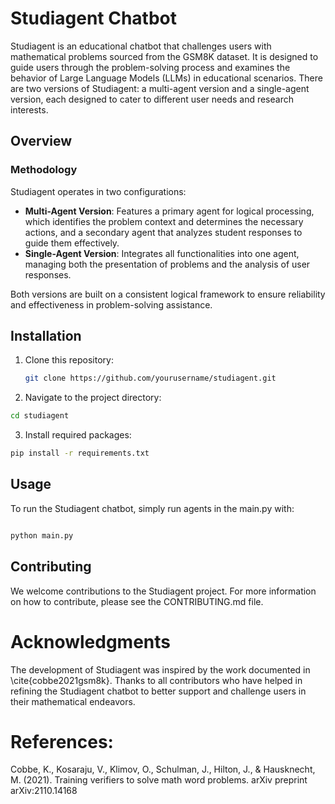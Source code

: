 # Studiagent Chatbot

Studiagent is an educational chatbot that challenges users with mathematical problems sourced from the GSM8K dataset. It is designed to guide users through the problem-solving process and examines the behavior of Large Language Models (LLMs) in educational scenarios. There are two versions of Studiagent: a multi-agent version and a single-agent version, each designed to cater to different user needs and research interests.

## Overview

### Methodology

Studiagent operates in two configurations:
- **Multi-Agent Version**: Features a primary agent for logical processing, which identifies the problem context and determines the necessary actions, and a secondary agent that analyzes student responses to guide them effectively.
- **Single-Agent Version**: Integrates all functionalities into one agent, managing both the presentation of problems and the analysis of user responses.

Both versions are built on a consistent logical framework to ensure reliability and effectiveness in problem-solving assistance.


## Installation

1. Clone this repository:
   ```bash
   git clone https://github.com/yourusername/studiagent.git

2. Navigate to the project directory:
  ```bash
  cd studiagent
  ```
3. Install required packages:
  ```bash
  pip install -r requirements.txt
  ```
## Usage
To run the Studiagent chatbot, simply run agents in the main.py with:
```bash

python main.py
```
## Contributing
We welcome contributions to the Studiagent project. For more information on how to contribute, please see the CONTRIBUTING.md file.


# Acknowledgments
The development of Studiagent was inspired by the work documented in \cite{cobbe2021gsm8k}.
Thanks to all contributors who have helped in refining the Studiagent chatbot to better support and challenge users in their mathematical endeavors.

# References:
Cobbe, K., Kosaraju, V., Klimov, O., Schulman, J., Hilton,
J., & Hausknecht, M. (2021). Training verifiers to solve
math word problems. arXiv preprint arXiv:2110.14168
